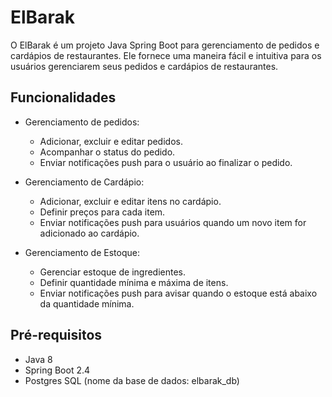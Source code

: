 # ElBarak
O ElBarak é um projeto Java Spring Boot para gerenciamento de pedidos e cardápios de restaurantes. Ele fornece uma maneira fácil e intuitiva para os usuários gerenciarem seus pedidos e cardápios de restaurantes.

## Funcionalidades

- Gerenciamento de pedidos:
  - Adicionar, excluir e editar pedidos.
  - Acompanhar o status do pedido.
  - Enviar notificações push para o usuário ao finalizar o pedido.

- Gerenciamento de Cardápio:
  - Adicionar, excluir e editar itens no cardápio.
  - Definir preços para cada item.
  - Enviar notificações push para usuários quando um novo item for adicionado ao cardápio.

- Gerenciamento de Estoque:
  - Gerenciar estoque de ingredientes.
  - Definir quantidade mínima e máxima de itens.
  - Enviar notificações push para avisar quando o estoque está abaixo da quantidade mínima.

## Pré-requisitos
- Java 8
- Spring Boot 2.4
- Postgres SQL (nome da base de dados: elbarak_db)
